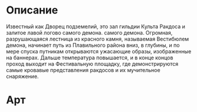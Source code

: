 # Описание
Известный как Дворец подземелий, это зал гильдии Культа Ракдоса и залитое лавой логово самого демона.
самого демона. Огромная, разрушающаяся лестница из красного камня, называемая Вестибюлем демона, начинает путь из Плавильного района вниз, в глубины, и по мере спуска путникам открываются ужасающие образы, изображенные на баннерах. Дальше температура повышается, и в конце концов проход выходит на Фестивальную площадку, где демонстрируются самые кровавые представления ракдосов и их мучительное снаряжение.
# Арт
